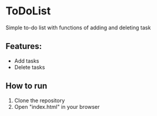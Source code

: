 # ToDoList
Simple to-do list with functions of adding and deleting task

## Features:
- Add tasks
- Delete tasks

## How to run
1. Clone the repository
2. Open "index.html" in your browser

